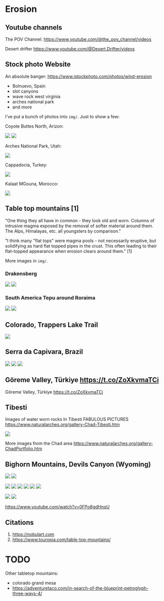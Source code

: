 # Erosion

## Youtube channels

The POV Channel:
https://www.youtube.com/@the_pov_channel/videos

Desert drifter https://www.youtube.com/@Desert.Drifter/videos

## Stock photo Website

An absolute banger: https://www.istockphoto.com/photos/wind-erosion
- Bolnuevo, Spain
- slot canyons
- wave rock west virginia
- arches national park
- and more

I've put a bunch of photos into `img/`. Just to show a few:

Coyote Buttes North, Arizon:

![](img/coyote-buttes-north-arizona.jpg)
![](img/vermillion-cliffs-arizona.jpg)

Arches National Park, Utah:

![](img/arches-national-park-utah.jpg)

Cappadocia, Turkey:

![](img/cappadocia-turkey.jpg)

Kalaat MGouna, Morocco:

![](img/kalaat-mgouna.jpg)

## Table top mountains [1]

"One thing they all have in common - they look old and worn. Columns of intrusive magma exposed by the removal of softer material around them. The Alps, Himalayas, etc. all youngsters by comparison."

"I think many "flat tops" were magma pools - not necessarily eruptive, but solidifying as hard flat topped pipes in the crust. This often leading to their flat-topped appearance when erosion clears around them." [1]

More images in `img/`.

### Drakensberg

![](img/drakens1.jpg)
![](img/drakens2.jpg)

### South America Tepu around Roraima

![](img/tepu1.jpg)
![](img/tepu2.jpg)

## Colorado, Trappers Lake Trail

![](img/trappers-lake-trail.jpg)

## Serra da Capivara, Brazil

![](img/capivara1.png)
![](img/capivara2.jpg)
![](img/capivara3.jpg)

## Göreme Valley, Türkiye https://t.co/ZoXkvmaTCi

Göreme Valley, Türkiye https://t.co/ZoXkvmaTCi

## Tibesti

Images  of water worn rocks  In Tibesti  FABULOUS PICTURES    https://www.naturalarches.org/gallery-Chad-Tibesti.htm

![](img/tibesti.jpg)

More images from  the Chad area    https://www.naturalarches.org/gallery-ChadPortfolio.htm

## Bighorn Mountains, Devils Canyon (Wyoming)

![](img/bighorn-mountains.jpg)
![](img/bighorn-mountains2.png)

![](img/bighorn1.png)
![](img/bighorn2.png)
![](img/bighorn3.png)
![](img/bighorn4.png)
![](img/bighorn5.png)
![](img/bighorn6.png)

![](img/devils-canyon.jpg)
![](img/devils-canyon2.jpg)

https://www.youtube.com/watch?v=0FPo8gdHnqU

## Citations

1. https://nobulart.com
2. https://www.touropia.com/table-top-mountains/

# TODO

Other tabletop mountains:
- colorado grand mesa
- https://adventuretaco.com/in-search-of-the-blueprint-petroglyph-three-ways-4/